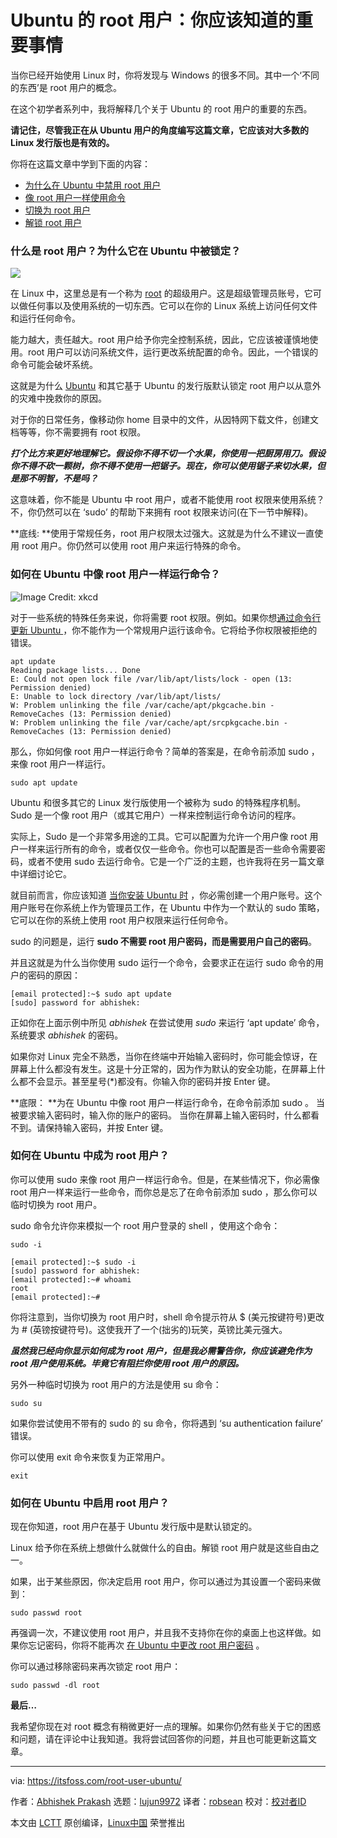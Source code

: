 [#]: collector: (lujun9972)
[#]: translator: (robsean)
[#]: reviewer: ( )
[#]: publisher: ( )
[#]: url: ( )
[#]: subject: (Root User in Ubuntu: Important Things You Should Know)
[#]: via: (https://itsfoss.com/root-user-ubuntu/)
[#]: author: (Abhishek Prakash https://itsfoss.com/author/abhishek/)

Ubuntu 的 root 用户：你应该知道的重要事情
======

当你已经开始使用 Linux 时，你将发现与 Windows 的很多不同。其中一个‘不同的东西’是 root 用户的概念。

在这个初学者系列中，我将解释几个关于 Ubuntu 的 root 用户的重要的东西。

**请记住，尽管我正在从 Ubuntu 用户的角度编写这篇文章，它应该对大多数的 Linux 发行版也是有效的。**

你将在这篇文章中学到下面的内容：

  * [为什么在 Ubuntu 中禁用 root 用户][1]
  * [像 root 用户一样使用命令][2]
  * [切换为 root 用户][3]
  * [解锁 root 用户][4]



### 什么是 root 用户？为什么它在 Ubuntu 中被锁定？

![][5]

在 Linux 中，这里总是有一个称为 [root][6] 的超级用户。这是超级管理员账号，它可以做任何事以及使用系统的一切东西。它可以在你的 Linux 系统上访问任何文件和运行任何命令。

能力越大，责任越大。root 用户给予你完全控制系统，因此，它应该被谨慎地使用。root 用户可以访问系统文件，运行更改系统配置的命令。因此，一个错误的命令可能会破坏系统。

这就是为什么 [Ubuntu][7] 和其它基于 Ubuntu 的发行版默认锁定 root 用户以从意外的灾难中挽救你的原因。

对于你的日常任务，像移动你 home 目录中的文件，从因特网下载文件，创建文档等等，你不需要拥有 root 权限。

_**打个比方来更好地理解它。假设你不得不切一个水果，你使用一把厨房用刀。假设你不得不砍一颗树，你不得不使用一把锯子。现在，你可以使用锯子来切水果，但是那不明智，不是吗？**_

这意味着，你不能是 Ubuntu 中 root 用户，或者不能使用 root
权限来使用系统？不，你仍然可以在 ‘sudo’ 的帮助下来拥有 root 权限来访问(在下一节中解释)。

**底线:
**使用于常规任务，root 用户权限太过强大。这就是为什么不建议一直使用 root 用户。你仍然可以使用 root 用户来运行特殊的命令。

### 如何在 Ubuntu 中像 root 用户一样运行命令？

![Image Credit: xkcd][8]

对于一些系统的特殊任务来说，你将需要 root 权限。例如。如果你想[通过命令行更新 Ubuntu ][9]，你不能作为一个常规用户运行该命令。它将给予你权限被拒绝的错误。

```
apt update
Reading package lists... Done
E: Could not open lock file /var/lib/apt/lists/lock - open (13: Permission denied)
E: Unable to lock directory /var/lib/apt/lists/
W: Problem unlinking the file /var/cache/apt/pkgcache.bin - RemoveCaches (13: Permission denied)
W: Problem unlinking the file /var/cache/apt/srcpkgcache.bin - RemoveCaches (13: Permission denied)
```

那么，你如何像 root 用户一样运行命令？简单的答案是，在命令前添加 sudo ，来像 root 用户一样运行。

```
sudo apt update
```

Ubuntu 和很多其它的 Linux 发行版使用一个被称为 sudo 的特殊程序机制。Sudo 是一个像 root 用户（或其它用户）一样来控制运行命令访问的程序。

实际上，Sudo 是一个非常多用途的工具。它可以配置为允许一个用户像 root 用户一样来运行所有的命令，或者仅仅一些命令。你也可以配置是否一些命令需要密码，或者不使用 sudo 去运行命令。它是一个广泛的主题，也许我将在另一篇文章中详细讨论它。

就目前而言，你应该知道 [当你安装 Ubuntu 时][10] ，你必需创建一个用户账号。这个用户账号在你系统上作为管理员工作，在 Ubuntu 中作为一个默认的 sudo 策略，它可以在你的系统上使用 root 用户权限来运行任何命令。

sudo 的问题是，运行 **sudo 不需要 root 用户密码，而是需要用户自己的密码**。

并且这就是为什么当你使用 sudo 运行一个命令，会要求正在运行 sudo 命令的用户的密码的原因：

```
[email protected]:~$ sudo apt update
[sudo] password for abhishek:
```

正如你在上面示例中所见 _abhishek_ 在尝试使用 _sudo_ 来运行 ‘apt update’ 命令，系统要求 _abhishek_ 的密码。

如果你对 Linux 完全不熟悉，当你在终端中开始输入密码时，你可能会惊讶，在屏幕上什么都没有发生。这是十分正常的，因为作为默认的安全功能，在屏幕上什么都不会显示。甚至星号(*)都没有。你输入你的密码并按 Enter 键。

**底限：
**为在 Ubuntu 中像 root 用户一样运行命令，在命令前添加 sudo 。
当被要求输入密码时，输入你的账户的密码。
当你在屏幕上输入密码时，什么都看不到。请保持输入密码，并按 Enter 键。

### 如何在 Ubuntu 中成为 root 用户？

你可以使用 sudo 来像 root 用户一样运行命令。但是，在某些情况下，你必需像 root 用户一样来运行一些命令，而你总是忘了在命令前添加 sudo ，那么你可以临时切换为 root 用户。

sudo 命令允许你来模拟一个 root 用户登录的 shell ，使用这个命令：

```
sudo -i
```

```
[email protected]:~$ sudo -i
[sudo] password for abhishek:
[email protected]:~# whoami
root
[email protected]:~#
```

你将注意到，当你切换为 root 用户时，shell 命令提示符从 $ (美元按键符号)更改为 # (英镑按键符号)。这使我开了一个(拙劣的)玩笑，英镑比美元强大。

_**虽然我已经向你显示如何成为 root 用户，但是我必需警告你，你应该避免作为 root 用户使用系统。毕竟它有阻拦你使用 root 用户的原因。**_

另外一种临时切换为 root 用户的方法是使用 su 命令：

```
sudo su
```

如果你尝试使用不带有的 sudo 的 su 命令，你将遇到 ‘su authentication failure’ 错误。

你可以使用 exit 命令来恢复为正常用户。

```
exit
```

### 如何在 Ubuntu 中启用 root 用户？

现在你知道，root 用户在基于 Ubuntu 发行版中是默认锁定的。

Linux 给予你在系统上想做什么就做什么的自由。解锁 root 用户就是这些自由之一。

如果，出于某些原因，你决定启用 root 用户，你可以通过为其设置一个密码来做到：

```
sudo passwd root
```

再强调一次，不建议使用 root 用户，并且我不支持你在你的桌面上也这样做。如果你忘记密码，你将不能再次 [在 Ubuntu 中更改 root 用户密码][11] 。

你可以通过移除密码来再次锁定 root 用户：

```
sudo passwd -dl root
```

**最后…**

我希望你现在对 root 概念有稍微更好一点的理解。如果你仍然有些关于它的困惑和问题，请在评论中让我知道。我将尝试回答你的问题，并且也可能更新这篇文章。

--------------------------------------------------------------------------------

via: https://itsfoss.com/root-user-ubuntu/

作者：[Abhishek Prakash][a]
选题：[lujun9972][b]
译者：[robsean](https://github.com/robsean)
校对：[校对者ID](https://github.com/校对者ID)

本文由 [LCTT](https://github.com/LCTT/TranslateProject) 原创编译，[Linux中国](https://linux.cn/) 荣誉推出

[a]: https://itsfoss.com/author/abhishek/
[b]: https://github.com/lujun9972
[1]: tmp.IrHYJBAqVn#what-is-root
[2]: tmp.IrHYJBAqVn#run-command-as-root
[3]: tmp.IrHYJBAqVn#become-root
[4]: tmp.IrHYJBAqVn#enable-root
[5]: https://i0.wp.com/itsfoss.com/wp-content/uploads/2020/01/root_user_ubuntu.png?ssl=1
[6]: http://www.linfo.org/root.html
[7]: https://ubuntu.com/
[8]: https://i2.wp.com/itsfoss.com/wp-content/uploads/2020/01/sudo_sandwich.png?ssl=1
[9]: https://itsfoss.com/update-ubuntu/
[10]: https://itsfoss.com/install-ubuntu/
[11]: https://itsfoss.com/how-to-hack-ubuntu-password/
